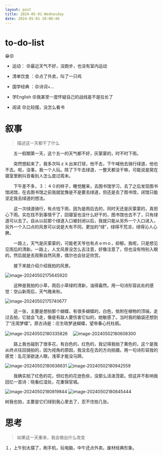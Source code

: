 ```yaml
---
layout: post
title: 2024-05-01-Wednesday
date: 2024-05-01 10:00:40
---
```


# to-do-list

😁😡

- 运动： 😡最近天气不好，没跑步，也没有室内运动

- 清单饮食 ：😡点了外卖，叫了一只鸡 

- 国学经典 ：😡诗词+...

- 学English 😡我甚至一度怀疑自己的战线是不是拉长了

- 阅读 😡比较摆，没怎么看书



# 叙事

> 描述这一天都干了什么

　　五一假期第一天，这个五一的天气都不好，灰蒙蒙的，时不时下雨。

　　突然想起来了，我多次叫ｚｋ出来打球，他不去，下午喊他去骑行绿道，他也不去。呃，没事，我一个人玩。除了下午去绿道，一整天都没干嘛，可能说是窝在寝室里刷抖音看别人怎么度过周末。

　　下午差不多，３：４０的样子，睡觉醒来，去图书馆学习，去了之后发现图书馆闭馆，在去图书馆之前我就犹豫是不是要去绿道，但还是去了图书馆，闭馆只能坚定我去绿道的想法。

　　这一次绿道骑行，有点怕下雨，因为是雨后去的，同时天还是灰蒙蒙的，真担心下雨。实在找不到事情干了，回寝室也没什么好干的，图书馆也去不了，只有绿道可以去了。自从以前那个绿道入口被封闭以后，我就只能从另外一个入口进入，另外一个入口点的风景可以说是大有不同，更加的“绿”，绿得不荒凉，绿得沁人心脾。

　　一路上，天气是灰蒙蒙的，可能老天爷也有点ｅｍｏ，抑郁。我呢，只是想见见雨后的清新。一路上，人文风景没怎么去注意，好像注意了，但也没有特别入眼的。然后就是去观察自然风景，偶尔也会驻足欣赏。

　　接下来就介绍介绍我拍的风景。

![image-20240502175645920](https://raw.githubusercontent.com/i1oveyou/2024-year/master/_posts/img/image-20240502175645920.png)

　　这种是我拍的小草，雨后小草绿的清新，油得盎然。用一句诗形容此处的感觉：空山新雨后，天气晚来秋。

![image-20240502175740677](https://raw.githubusercontent.com/i1oveyou/2024-year/master/_posts/img/image-20240502175740677.png)

　　这一张，主要是想拍那个蝴蝶，有很多蝴蝶的，白色，依附在植物的顶端，走过去拍，它就会飞走，像是有敌人要伤害它似的，她敏感了。当时我的脑袋还想到了“庄周梦蝶”。原古诗是：庄生晓梦迷蝴蝶，望帝春心托杜鹃。

![image-20240502180335826](https://raw.githubusercontent.com/i1oveyou/2024-year/master/_posts/img/image-20240502180335826.png)　
![image-20240502180608300](https://raw.githubusercontent.com/i1oveyou/2024-year/master/_posts/img/image-20240502180608300.png)

　　路上我也碰到了很多花，有白色的，红色的，我记得我拍了黄色的，这个是我从终点往回骑拍的，因为视角的原因，我没去在去的方向拍摄。用一句诗形容我的感觉：乱花渐欲迷人眼，浅草才能没马蹄。

![image-20240502180636631](https://raw.githubusercontent.com/i1oveyou/2024-year/master/_posts/img/image-20240502180636631.png)
![image-20240502180942559](https://raw.githubusercontent.com/i1oveyou/2024-year/master/_posts/img/image-20240502180942559.png)

　　我确实拍了红色的花，但红色的花逊色些，没那么活泼茂密。但这并不影响我回忆一首诗：晓看红湿处，花重锦官城。

![image-20240502180819844](https://raw.githubusercontent.com/i1oveyou/2024-year/master/_posts/img/image-20240502180819844.png)
![image-20240502180845444](https://raw.githubusercontent.com/i1oveyou/2024-year/master/_posts/img/image-20240502180845444.png)

树我也拍，主要是它们绿到我心里去了，忍不住拍几张。

# 思考

> 如果这一天重来，我会做出什么改变

１，上午别太摆了，刷手机，玩电脑，中午还点外卖。废材经典形象。

